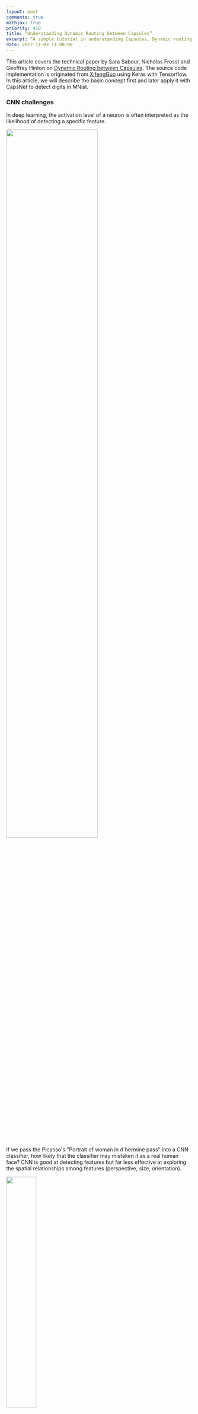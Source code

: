 ```yaml
---
layout: post
comments: true
mathjax: true
priority: 410
title: “Understanding Dynamic Routing between Capsules”
excerpt: “A simple tutorial in understanding Capsules, Dynamic routing and CapsNet”
date: 2017-11-03 11:00:00
---
```


This article covers the technical paper by Sara Sabour, Nicholas Frosst and Geoffrey Hinton on [Dynamic Routing between Capsules](https://arxiv.org/pdf/1710.09829.pdf). The source code implementation is originated from [XifengGuo](https://github.com/XifengGuo/CapsNet-Keras) using Keras with Tensorflow. In this article, we will describe the basic concept first and later apply it with CapsNet to detect digits in MNist.

### CNN challenges

In deep learning, the activation level of a neuron is often interpreted as the likelihood of detecting a specific feature. 

<div class="imgcap">
<img src="/assets/capsule/fc.jpg" style="border:none;width:70%;">
</div>

If we pass the Picasso's "Portrait of woman in d`hermine pass" into a CNN classifier, how likely that the classifier may mistaken it as a real human face? CNN is good at detecting features but far less effective at exploring the spatial relationships among features (perspective, size, orientation).

<div class="imgcap">
<img src="/assets/capsule/picasso.jpg" style="border:none;width:40%;">
</div>

For example, the following picture may fool a simple CNN model in believing that this a good sketch of a human face.

<div class="imgcap">
<img src="/assets/capsule/face2.jpg" style="border:none;width:20%;">
</div>

A CNN model extracts the features correctly for the neurons in the lower layer, but can wrongly activate the neurons in the layer above for the face detection.

<div class="imgcap">
<img src="/assets/capsule/face4.jpg" style="border:none;width:60%;">
</div>

Now, we imagine that each neuron contains the likelihood as well as properties of the features. For example, it outputs a vector containing [likelihood, orientation, size]. Then the neuron for the face detection will have much lower activation once the model realizes that the neurons that contribute the most signal to this parent neuron do not agree on size and orientation.

<div class="imgcap">
<img src="/assets/capsule/face5.jpg" style="border:none;width:60%;">
</div>

Instead of using the term neurons, the technical paper uses the term **capsules** to indicate that capsules output a vector instead of a single scaler value.

### Viewpoint and style invariant

To handle different viewpoint variant (orientation, perspective) and style variant (skin tone, stroke width, font type), we build a CNN with more layers and deeper feature maps. To avoid overfitting, we train the model with data cover different variant combinations. MNist dataset contains 55,000 training data. i.e. 5,500 samples per digits. However, it is unlikely that children need to read this large amount of samples to learn digits. Our existing deep learning models including CNN seem inefficient in utilizing datapoints.

> With feature property as part of the information extracted by capsules, we _may_ generalize the model better without an over extensive amount of labeled data for different variants.

### Capsule

> A capsule is a group of neurons that not only capture the likelihood but also the parameters of the specific feature. 

For example, the first row below indicates the probabilities of detecting the number "7" by a neuron. A 2-D capsule is formed by combining 2 neurons. This capsule outputs a 2-D vector in detecting the number "7". For the first image in the second row, it outputs a vector $$ v = (0, 0.9)$$. The magnitude of the vector $$ \| v \| = \sqrt{ 0^2 + 0.9^2 } = 0.9 $$ corresponds to the probability of detecting "7".

<div class="imgcap">
<img src="/assets/capsule/cap1.jpg" style="border:none;width:60%;">
</div>

In the third row, we rotate the image by 20°. The capsule will generate vectors with the same magnitude but different orientations. Here, the angle of the vector represents the angle of rotation for the number "7". As we can image, we can add 2 more neurons to a capsule to capture the size and stroke width. 

<div class="imgcap">
<img src="/assets/capsule/style.jpg" style="border:none;width:30%;">
</div>

> We call the output vector of a capsule as the **activity vector** with magnitude represents the probability of detecting a feature and its orientation represents its parameters (properties).

### Compute the output of a capsule

Recall a fully connected neural network:

<div class="imgcap">
<img src="/assets/capsule/fc1.jpg" style="border:none;width:35%;">
</div>

The output of each neuron is computed from the output of the neurons from the previous layer:

$$
\begin{split}
z_j &= \sum_i W_{ij} x_i \\
y_j &= ReLU(z_j) \\
\end{split}
$$

which $$W_{ij}, z_j$$ and $$y_i$$ are all scalars. 

For a capsule, the input $$u_i$$ and the output $$v_j$$ of a capsule are vectors. 

<div class="imgcap">
<img src="/assets/capsule/fc2.jpg" style="border:none;width:35%;">
</div>

We apply a **transformation matrix** $$W_{ij}$$ to the capsule output $$ u_i $$ of the pervious layer. For example, with a $$m \times k $$ matrix, we transform a k-D $$u_i$$ to a m-D $$\hat{u}_{j \vert i}$$. ($$ (m \times k) \text{  } x \text{  } (k \times 1) \implies m \times 1$$) Then we compute a weighted sum $$s_j$$ with weights $$c_{ij}$$.

$$
\begin{split}
\hat{u}_{j|i} &= W_{ij} u_i \\
s_j & = \sum_i c_{ij}  \hat{u}_{j|i} \\
\end{split}
$$

$$c_{ij}$$ are **coupling coefficients** that are trained by the iterative dynamic routing process (discussed next) and $$ \sum_{i} c_{ij}$$ are designed to sum to one.

Instead of applying a ReLU function, we apply a squashing function to scale the vector between 0 and unit length. 

$$
\begin{split}
v_{j} & = \frac{\| s_{j} \|^2}{ 1 + \| s_{j} \|^2} \frac{s_{j}}{ \| s_{j} \|}  \\
\end{split}
$$

It shrinks small vectors to zero and long vectors to unit vectors.

$$
\begin{split}
v_{j} & \approx \| s_{j} \| s_{j}  \quad & \text{for } s_{j} \text { is short } \\
v_{j} & \approx \frac{s_{j}}{ \| s_{j} \|}  \quad & \text{for } s_{j} \text { is long } \\
\end{split}
$$

### Iterative dynamic Routing

In deep learning, we use backpropagation to train model parameters. The transformation matrix $$ W_{ij} $$ in capsules are trained with backpropagation. Nevertheless, the coupling coefficients $$c_{ij}$$ are calculated with an iterative dynamic routing method.

<div class="imgcap">
<img src="/assets/capsule/face6.jpg" style="border:none;width:65%;">
</div>

The **prediction vector** $$\hat{u}_{j \vert i}$$ is computed as:

$$
\begin{split}
\hat{u}_{j|i} &= W_{ij} u_i \\
\end{split}
$$

which $$ u_i $$ is the activity vector for the capsule $$i$$ in the layer below.

The **activity vector** $$v_j$$ for the capsule $$j$$  in the layer above is computed as:

$$
\begin{split}
s_j & = \sum_i c_{ij}  \hat{u}_{j|i} \\
v_{j} & = \frac{\| s_{j} \|^2}{ 1 + \| s_{j} \|^2} \frac{s_{j}}{ \| s_{j} \|}  \\
\end{split}
$$

Intuitively, prediction vector $$\hat{u}_{j \vert i}$$ is the prediction (contribution or vote) from the capsule $$i$$ on the output of the capsule $$j$$ above. If the activity vector has close similarity with the prediction vector, we conclude that capsule $$i$$ is highly related with the capsule $$j$$. Such similarity is measured using the scalar product of the prediction and activity vector.  We adjust a relevancy score $$ b_{ij} $$ iteratively ($$r$$ default to 3 iterations) according to the similarity:

$$
\begin{split}
& b_{ij} = 0 & \\
& \text{for r iterations do} &\\
& \quad \quad similarity = \hat{u}_{j \vert i} \cdot v_j \\
& \quad \quad b_{ij} ←  b_{ij} + similarity \\
\end{split}
$$

The coupling coefficients $$ c_{ij} $$ is computed as the softmax of $$ b_{ij} $$:

$$
\begin{split}
c_{ij} & = \frac{\exp{b_{ij}}} {\sum_k \exp{b_{ik}} } \\
\end{split}
$$

Here is the pseudo code for the dynamic routing:

<div class="imgcap">
<img src="/assets/capsule/alg.jpg" style="border:none;width:90%;">
</div>

[Source Sara Sabour, Nicholas Frosst, Geoffrey Hinton](https://arxiv.org/pdf/1710.09829.pdf) 

> Routing a capsule to the capsule in the layer above based on relevancy is called **Routing-by-agreement**.

There is a short coming using the max pool in CNN. In max pool, we only keep the most dominating (max) features. Capsules maintain a weighted sum of features from the previous layer. Hence, it is more suitable in detecting overlapping features. For example detecting multiple overlapping digits in the handwriting:

<div class="imgcap">
<img src="/assets/capsule/over.jpg" style="border:none">
</div>

### Significant of Iterative dynamic routing and capsules

In deep learning, we use backpropagation to train the model's parameters based on a cost function. Those parameters (weights) control how signal is routed from one layer to another. If the weight between 2 nodes is zero, the activation of a neuron is not propagated to that node.

Iterative dynamic routing provides an alternative of how signal is routed based on feature parameters rather than one size fit all cost function. By utilizing the feature parameters, we can theoretically group capsules better to form a higher level structure. For example, the capsule layers may eventually behaves as a **parse tree** that explore the parts-whole relationship. (for example, a face is composed of eyes, a nose and a mouth)

<div class="imgcap">
<img src="/assets/capsule/face7.jpg" style="border:none;width:45%;">
</div>

In a second paper on capsules Matrix capsules with EM routing, a [likeliness, 4x4 pose matrix] capsule is proposed rather than a k-D vector capsule. The iterative dynamic routing is replaced with an Expectation–maximization routing (EM routing) to group capsules based on multiple Gaussian distributions. Without going into details, the new capsules try to extract pose information of a feature (location and orientation information) such that the EM routing can detect high level features regardless of the viewpoint variants. The pose information of the eyes, mouth and ear changes similarly under different viewpoints. With EM routing, we can detect a face easier without extensive training data on different viewpoints.

There are active researches on what information should be captured in the capsules and new routing algorithm to group or route signals from one layer to another. 

> New capsules and routing algorithm will hopefully build higher level structures much easier and much effectively with less training data.

### CapsNet architecture

Finally, we apply capsules to build the CapsNet to classify the MNist digits. The following is the architecture using CapsNet.

<div class="imgcap">
<img src="/assets/capsule/arch1.jpg" style="border:none;width:70%;">
</div>

Image is feed into the ReLU Conv1 which is a standard convolution layer. It applies 256 9x9 kernels to generate an output with 256 channels (feature maps). With stride 1 and no padding, the spatial dimension is reduced to 20x20. ( 28-9+1=20) 

It is then feed into PrimaryCapsules which is a modified convolution layer supporting capsules. It generates a 8-D vector instead of a scalar. PrimaryCapsules used 8x32 kernels to generate 32 8-D capsules. (i.e. 8 output neurons are grouped together to form a capsule) PrimaryCapsules uses 9x9 kernels with stride 2 and no padding to reduce the spatial dimension from 20x20 to 6x6 ( $$\frac{20-9+1}{2} = 6 $$). In PrimaryCapsules, we have 32x6x6 capsules. 

It is then feed into DigiCaps which apply a transformation matrix $$W_{ij} $$ with shape 16x8 to convert the 8-D capsule to a 16-D capsule for each class $$j$$ (from 1 to 10).

$$
\begin{split}
\hat{u}_{j|i} &= W_{ij} u_i \\
\end{split}
$$

The final output $$v_j$$ for class $$j$$ is computed as:

$$
\begin{split}
s_j & = \sum_i c_{ij}  \hat{u}_{j|i} \\
v_{j} & = \frac{\| s_{j} \|^2}{ 1 + \| s_{j} \|^2} \frac{s_{j}}{ \| s_{j} \|}  \\
\end{split}
$$

Because there are 10 classes, the shape of DigiCaps is 10x16 (10 16-D vector.) Each vector $$v_j$$ acts as the capsule for class $$j$$. The probability of the image to be classify as $$j$$ is computed by $$\| v_j \|$$. In our example, the true label is 7 and $$v_7$$ is the latent representation of our input. With a 2 hidden fully connected layers, we can reconstruct the 28x28 image from $$v_7$$.

Here is the summary of each layers:

| Layer Name | Apply | Output shape |
| --- | --- | --- | --- |
| Image | Raw image array |  28x28x1|
| ReLU Conv1 | Convolution layer with 9x9 kernels output 256 channels, stride 1, no padding with ReLU  | 20x20x256 |
| PrimaryCapsules | Convolution capsule layer with 9x9 kernel output 32x6x6 8-D capsule, stride 2, no padding  | 6x6x32x8 |
| DigiCaps | Capsule output computed from a $$W_{ij} $$ (16x8 matrix) between $$u_i$$ and $$v_j$$ ($$i$$ from 1 to 32x6x6 and $$j$$ from 1 to 10). | 10x16 |
| FC1 | Fully connected with ReLU | 512 |
| FC2 | Fully connected with ReLU | 1024 |
| Output image | Fully connected with sigmoid | 784 (28x28) | 

> Our capsule layers use convolution kernels to explore locality information.

### Loss function (Margin loss)

In our example, we want to detect multiple digits in a picture. Capsules use a separate margin loss $$L_c$$ for each category $$c$$ digit present in the picture:

$$
L_c = T_c max(0, m^+ − \|vc\|)^2 + λ (1 − T_c) max(0, \|vc\| − m^−)^2
$$

which $$T_c = 1$$ if an object of class $$c$$ is present. $$m^+ = 0.9$$ and $$m^− = 0.1$$. The λ down-weighting (default 0.5) stops the initial learning from shrinking the activity
vectors of all classes. The total loss is just the sum of the losses of all classes.

Computing the margin loss in Keras
```python
def margin_loss(y_true, y_pred):
    """
    :param y_true: [None, n_classes]
    :param y_pred: [None, num_capsule]
    :return: a scalar loss value.
    """
    L = y_true * K.square(K.maximum(0., 0.9 - y_pred)) + \
        0.5 * (1 - y_true) * K.square(K.maximum(0., y_pred - 0.1))

    return K.mean(K.sum(L, 1))
```

### CapsNet model

Here is the Keras code in creating the CapsNet model:
```python
def CapsNet(input_shape, n_class, num_routing):
    """
    :param input_shape: (None, width, height, channels)
    :param n_class: number of classes
    :param num_routing: number of routing iterations
    :return: A Keras Model with 2 inputs (image, label) and 
             2 outputs (capsule output and reconstruct image)
    """
    # Image
    x = layers.Input(shape=input_shape)

    # ReLU Conv1
    conv1 = layers.Conv2D(filters=256, kernel_size=9, strides=1, 
	             padding='valid', activation='relu', name='conv1')(x)

    # PrimaryCapsules: Conv2D layer with `squash` activation, 
    # reshape to [None, num_capsule, dim_vector]
    primarycaps = PrimaryCap(conv1, dim_vector=8, n_channels=32, 
	                    kernel_size=9, strides=2, padding='valid')

    # DigiCap: Capsule layer. Routing algorithm works here.
    digitcaps = DigiCaps(num_capsule=n_class, dim_vector=16, 
	        num_routing=num_routing, name='digitcaps')(primarycaps)

    # The length of the capsule's output vector 
    out_caps = Length(name='out_caps')(digitcaps)

    # Decoder network.
    y = layers.Input(shape=(n_class,))

    # The true label is used to extract the corresponding vj
    masked = Mask()([digitcaps, y])  
    x_recon = layers.Dense(512, activation='relu')(masked)
    x_recon = layers.Dense(1024, activation='relu')(x_recon)
    x_recon = layers.Dense(784, activation='sigmoid')(x_recon)
    x_recon = layers.Reshape(target_shape=[28, 28, 1], name='out_recon')(x_recon)

    # two-input-two-output keras Model
    return models.Model([x, y], [out_caps, x_recon])
```

The length of the capsule's output vector $$\| v_j \| $$ corresponds to the probability that it belong to the class $$j$$. For example, $$ \| v_7 \| $$ is the probability of the input image belongs to 7.
```python
class Length(layers.Layer):
    def call(self, inputs, **kwargs):
        # L2 length which is the square root 
        # of the sum of square of the capsule element
        return K.sqrt(K.sum(K.square(inputs), -1))
```
			
#### PrimaryCapsules

PrimaryCapsules converts 20x20 256 channels into 32x6x6 8-D capsules.
```python
def PrimaryCap(inputs, dim_vector, n_channels, kernel_size, strides, padding):
    """
    Apply Conv2D `n_channels` times and concatenate all capsules
    :param inputs: 4D tensor, shape=[None, width, height, channels]
    :param dim_vector: the dim of the output vector of capsule
    :param n_channels: the number of types of capsules
    :return: output tensor, shape=[None, num_capsule, dim_vector]
    """
    output = layers.Conv2D(filters=dim_vector*n_channels, kernel_size=kernel_size, strides=strides, padding=padding)(inputs)
    outputs = layers.Reshape(target_shape=[-1, dim_vector])(output)
    return layers.Lambda(squash)(outputs)
```

#### Squash function

Squash function behaves like a sigmoid function to squash a vector such that its length falls between 0 and 1.

$$
\begin{split}
v_{j} & = \frac{\| s_{j} \|^2}{ 1 + \| s_{j} \|^2} \frac{s_{j}}{ \| s_{j} \|}  \\
\end{split}
$$


```python
def squash(vectors, axis=-1):
    """
    The non-linear activation used in Capsule. It drives the length of a large vector to near 1 and small vector to 0
    :param vectors: some vectors to be squashed, N-dim tensor
    :param axis: the axis to squash
    :return: a Tensor with same shape as input vectors
    """
    s_squared_norm = K.sum(K.square(vectors), axis, keepdims=True)
    scale = s_squared_norm / (1 + s_squared_norm) / K.sqrt(s_squared_norm)
    return scale * vectors
```

#### DigiCaps with dynamic routing

DigiCaps converts the capsules in PrimaryCapsules to 10 capsules each making a prediction for class $$j$$. The following is the code in creating 10 (n_class) 16-D (dim_vector) capsules:
```python
# num_routing is default to 3
digitcaps = DigiCap(num_capsule=n_class, dim_vector=16, 
                  num_routing=num_routing, name='digitcaps')(primarycaps)
```

DigiCap is just a simple extension of a dense layer. Instead of taking a scalar and output a scalar, it takes a vector and output a vector:

* input shape = (None, input_num_capsule (32), input_dim_vector(8) )
* output shape = (None, num_capsule (10), dim_vector(16) ) 

Here is the DigiCaps and we will detail some part of the code for explanation later.
```python
class DigiCap(layers.Layer):
    """
    The capsule layer. 
 	
    :param num_capsule: number of capsules in this layer
    :param dim_vector: dimension of the output vectors of the capsules in this layer
    :param num_routings: number of iterations for the routing algorithm
    """
    def __init__(self, num_capsule, dim_vector, num_routing=3,
                 kernel_initializer='glorot_uniform',
                 b_initializer='zeros',
                 **kwargs):
        super(DigiCap, self).__init__(**kwargs)
        self.num_capsule = num_capsule    # 10
        self.dim_vector = dim_vector      # 16
        self.num_routing = num_routing    # 3
        self.kernel_initializer = initializers.get(kernel_initializer)
        self.b_initializer = initializers.get(b_initializer)

    def build(self, input_shape):
        "The input Tensor should have shape=[None, input_num_capsule, input_dim_vector]"		
        assert len(input_shape) >= 3, 
        self.input_num_capsule = input_shape[1]
        self.input_dim_vector = input_shape[2]

        # Transform matrix W
        self.W = self.add_weight(shape=[self.input_num_capsule, self.num_capsule, 
                                 self.input_dim_vector, self.dim_vector],
                                 initializer=self.kernel_initializer,
                                 name='W')

        # Coupling coefficient. 
        # The redundant dimensions are just to facilitate subsequent matrix calculation.
        self.b = self.add_weight(shape=[1, self.input_num_capsule, self.num_capsule, 1, 1],
                                    initializer=self.b_initializer,
                                    name='b',
                                    trainable=False)
        self.built = True

    def call(self, inputs, training=None):
        # inputs.shape = (None, input_num_capsule, input_dim_vector)
        # Expand dims to (None, input_num_capsule, 1, 1, input_dim_vector)
        inputs_expand = K.expand_dims(K.expand_dims(inputs, 2), 2)

        # Replicate num_capsule dimension to prepare being multiplied by W
        # Now shape = [None, input_num_capsule, num_capsule, 1, input_dim_vector]
        inputs_tiled = K.tile(inputs_expand, [1, 1, self.num_capsule, 1, 1])

        # Compute `inputs * W` by scanning inputs_tiled on dimension 0. 
        # inputs_hat.shape = [None, input_num_capsule, num_capsule, 1, dim_vector]
        inputs_hat = tf.scan(lambda ac, x: K.batch_dot(x, self.W, [3, 2]),
                             elems=inputs_tiled,
                             initializer=K.zeros([self.input_num_capsule, self.num_capsule, 1, self.dim_vector]))
        # Routing algorithm
        assert self.num_routing > 0, 'The num_routing should be > 0.'
        for i in range(self.num_routing):
            c = tf.nn.softmax(self.b, dim=2)  # dim=2 is the num_capsule dimension
            # outputs.shape=[None, 1, num_capsule, 1, dim_vector]
            outputs = squash(K.sum(c * inputs_hat, 1, keepdims=True))

            # last iteration needs not compute b which will not be passed to the graph any more anyway.
            if i != self.num_routing - 1:
                self.b += K.sum(inputs_hat * outputs, -1, keepdims=True)
        return K.reshape(outputs, [-1, self.num_capsule, self.dim_vector])
```

_build_ declares the self.W parameters representing the transform matrix W and self.b representing the $$b_{ij}$$. 
```python
    def build(self, input_shape):
        "The input Tensor should have shape=[None, input_num_capsule, input_dim_vector]"		
        assert len(input_shape) >= 3, 
        self.input_num_capsule = input_shape[1]
        self.input_dim_vector = input_shape[2]

        # Transform matrix W
        self.W = self.add_weight(shape=[self.input_num_capsule, self.num_capsule, 
                                 self.input_dim_vector, self.dim_vector],
                                 initializer=self.kernel_initializer,
                                 name='W')

        # Coupling coefficient. 
        # The redundant dimensions are just to facilitate subsequent matrix calculation.
        self.b = self.add_weight(shape=[1, self.input_num_capsule, self.num_capsule, 1, 1],
                                    initializer=self.b_initializer,
                                    name='b',
                                    trainable=False)
        self.built = True
```

To compute:

$$
\begin{split}
\hat{u}_{j|i} &= W_{ij} u_i \\
\end{split}
$$

The code first expand the dimension of $$u_i$$ and then multiple it with $$w$$. Nevertheless, the simple dot product implementation of $$ W_{ij} u_i $$ (commet out below) is replaced by tf.scan for better speed performance.

```python
class DigiCap(layers.Layer):
    ...

    def call(self, inputs, training=None):
        # inputs.shape = (None, input_num_capsule, input_dim_vector)
        # Expand dims to (None, input_num_capsule, 1, 1, input_dim_vector)
        inputs_expand = K.expand_dims(K.expand_dims(inputs, 2), 2)

        # Replicate num_capsule dimension to prepare being multiplied by W
        # Now shape = [None, input_num_capsule, num_capsule, 1, input_dim_vector]
        inputs_tiled = K.tile(inputs_expand, [1, 1, self.num_capsule, 1, 1])

        """  
        # Compute `inputs * W` 
        # By expanding the first dim of W.
        # W has shape (batch_size, input_num_capsule, num_capsule, input_dim_vector, dim_vector)
        w_tiled = K.tile(K.expand_dims(self.W, 0), [self.batch_size, 1, 1, 1, 1])
        
        # Transformed vectors, 
        inputs_hat.shape = (None, input_num_capsule, num_capsule, 1, dim_vector)
        inputs_hat = K.batch_dot(inputs_tiled, w_tiled, [4, 3])
        """
		
        # However, we will implement the same code with a faster implementation using tf.sacn	
        # Compute `inputs * W` by scanning inputs_tiled on dimension 0. 
        # inputs_hat.shape = [None, input_num_capsule, num_capsule, 1, dim_vector]
        inputs_hat = tf.scan(lambda ac, x: K.batch_dot(x, self.W, [3, 2]),
                             elems=inputs_tiled,
                             initializer=K.zeros([self.input_num_capsule, self.num_capsule, 1, self.dim_vector]))
```

Here is the code to implement the following Iterative dynamic Routing pseudo code.

<div class="imgcap">
<img src="/assets/capsule/alg.jpg" style="border:none;width:90%;">
</div>

```python
class DigiCap(layers.Layer):
    ...
    def call(self, inputs, training=None):
        ...
        # Routing algorithm
        assert self.num_routing > 0, 'The num_routing should be > 0.'
		
        for i in range(self.num_routing):  # Default: loop 3 times
            c = tf.nn.softmax(self.b, dim=2)  # dim=2 is the num_capsule dimension
			
            # outputs.shape=[None, 1, num_capsule, 1, dim_vector]
            outputs = squash(K.sum(c * inputs_hat, 1, keepdims=True))

            # last iteration needs not compute b which will not be passed to the graph any more anyway.
            if i != self.num_routing - 1:
                self.b += K.sum(inputs_hat * outputs, -1, keepdims=True)
        return K.reshape(outputs, [-1, self.num_capsule, self.dim_vector])
```

#### Image reconstruction

We use the true label to select $$ v_j $$ to reconstruct the image during training. Then we feed $$v_j$$ through 3 fully connected layers to re-generate the original image. 

Select $$v_j$$ in training with Mask
```python
class Mask(layers.Layer):
    """
    Mask a Tensor with shape=[None, d1, d2] by the max value in axis=1.
    Output shape: [None, d2]
    """
    def call(self, inputs, **kwargs):
        # use true label to select target capsule, shape=[batch_size, num_capsule]
        if type(inputs) is list:  # true label is provided with shape = [batch_size, n_classes], i.e. one-hot code.
            assert len(inputs) == 2
            inputs, mask = inputs
        else:  # if no true label, mask by the max length of vectors of capsules
            x = inputs
            # Enlarge the range of values in x to make max(new_x)=1 and others < 0
            x = (x - K.max(x, 1, True)) / K.epsilon() + 1
            mask = K.clip(x, 0, 1)  # the max value in x clipped to 1 and other to 0

        # masked inputs, shape = [batch_size, dim_vector]
        inputs_masked = K.batch_dot(inputs, mask, [1, 1])
        return inputs_masked
```

#### Reconstruction loss

A reconstruction loss $$ \| image - \text{reconstructed image} \|$$ is added to the loss function. It trains the network to capture the critical properties into the capsule. However, the reconstruction loss is multiple by a regularization factor (0.0005) so it does not dominate over the marginal loss.

### What capsule is learning?

Each capsule in DigiCaps is a 16-D vector. By slightly varying one dimension by holding other constant, we can learn what property for each dimension is capturing. Each row below is the reconstructed image (using the decoder) of changing only one dimension.

<div class="imgcap">
<img src="/assets/capsule/dim.png" style="border:none;width:70%;">
</div>

[Source Sara Sabour, Nicholas Frosst, Geoffrey Hinton](https://arxiv.org/pdf/1710.09829.pdf) 


